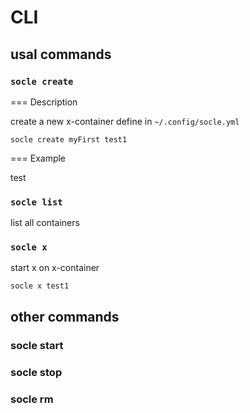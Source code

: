 # CLI

## usal commands

### `socle create`

=== Description

  create a new x-container define in `~/.config/socle.yml`
  ```
  socle create myFirst test1
  ```
=== Example

  test

### `socle list`
list all containers
### `socle x`
start x on x-container
```
socle x test1
```

## other commands
### socle start
### socle stop
### socle rm



